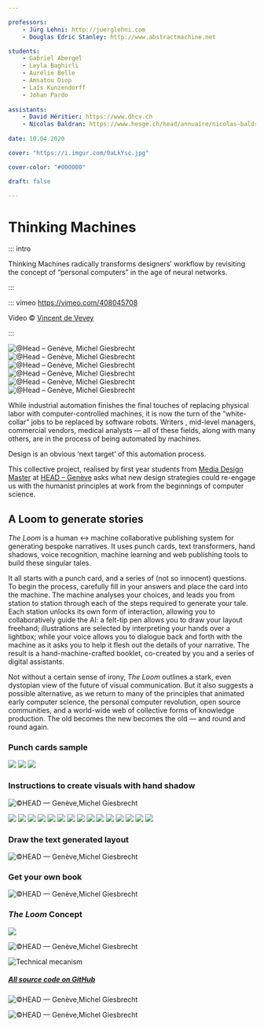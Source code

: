 ```yaml
---

professors:
    - Jürg Lehni: http://juerglehni.com
    - Douglas Edric Stanley: http://www.abstractmachine.net

students:
    - Gabriel Abergel
    - Leyla Baghirli
    - Aurélie Belle
    - Amsatou Diop
    - Laís Kunzendorff
    - Johan Pardo
    
assistants:
    - David Héritier: https://www.dhcv.ch
    - Nicolas Baldran: https://www.hesge.ch/head/annuaire/nicolas-baldran
    
date: 10.04.2020

cover: "https://i.imgur.com/0aLkYsc.jpg"

cover-color: "#000000"

draft: false

---
```



# Thinking Machines

::: intro

Thinking Machines radically transforms designers' workflow by revisiting the concept of “personal computers” in the age of neural networks.

:::



::: vimeo https://vimeo.com/408045708

Video © [Vincent de Vevey](http://vincentdevevey.com)

:::


![@Head – Genève, Michel Giesbrecht](https://i.imgur.com/Nihfblk.jpg)
![@Head – Genève, Michel Giesbrecht](https://i.imgur.com/hEYrADz.jpg)
![@Head – Genève, Michel Giesbrecht](https://i.imgur.com/MY8Do0j.jpg)
![@Head – Genève, Michel Giesbrecht](https://i.imgur.com/fr48q3I.jpg)
![@Head – Genève, Michel Giesbrecht](https://i.imgur.com/yHVacpJ.jpg)
![@Head – Genève, Michel Giesbrecht](https://i.imgur.com/X2CJpke.jpg)


While industrial automation finishes the final touches of replacing physical labor with computer-controlled machines, it is now the turn of the “white-collar” jobs to be replaced by software robots. Writers , mid-level managers, commercial vendors, medical analysts  — all of these fields, along with many others, are in the process of being automated by machines. 

Design is an obvious ‘next target’ of this automation process.
 
This collective project, realised by first year students from [Media Design Master](https://mastermediadesign.ch) at [HEAD – Genève](https://www.hesge.ch/head/) asks what new design strategies could re-engage us with the humanist principles at work from the beginnings of computer science.
 
 
## A Loom to generate stories  
 
*The Loom* is a human <-> machine collaborative publishing system for generating bespoke narratives. It uses punch cards, text transformers, hand shadows, voice recognition, machine learning and web publishing tools to build these singular tales.

It all starts with a punch card, and a series of (not so innocent) questions. To begin the process, carefully fill in your answers and place the card into the machine. The machine analyses your choices, and leads you from station to station through each of the steps required to generate your tale. Each station unlocks its own form of interaction, allowing you to collaboratively guide the AI: a felt-tip pen allows you to draw your layout freehand; illustrations are selected by interpreting your hands over a lightbox; while your voice allows you to dialogue back and forth with the machine as it asks you to help it flesh out the details of your narrative. The result is a hand-machine-crafted booklet, co-created by you and a series of digital assistants.

Not without a certain sense of irony, *The Loom* outlines a stark, even dystopian view of the future of visual communication. But it also suggests a possible alternative, as we return to many of the principles that animated early computer science, the personal computer revolution, open source communities, and a world-wide web of collective forms of knowledge production. The old becomes the new becomes the old — and round and round again.

### Punch cards sample

![](https://i.imgur.com/g0toDHp.jpg)
![](https://i.imgur.com/wTUSaMT.jpg)
![](https://i.imgur.com/DyGuPA1.jpg)


### Instructions to create visuals with hand shadow

![©HEAD — Genève,Michel Giesbrecht](https://i.imgur.com/IfYHxPt.jpg)

![](https://i.imgur.com/5JW0epY.jpg)
![](https://i.imgur.com/ZrjkFzd.jpg)
![](https://i.imgur.com/Dg48H0c.jpg)
![](https://i.imgur.com/Ssq6l4K.jpg)
![](https://i.imgur.com/BOTuZV5.jpg)
![](https://i.imgur.com/eaLqh0I.jpg)
![](https://i.imgur.com/IOH9H68.jpg)
![](https://i.imgur.com/aVuskRx.jpg)
![](https://i.imgur.com/Wy0d4Gn.jpg)
![](https://i.imgur.com/gdpxTIT.jpg)
![](https://i.imgur.com/mXmAFF7.jpg)
![](https://i.imgur.com/9xNiplB.jpg)
![](https://i.imgur.com/15TCZ8v.jpg)
![](https://i.imgur.com/F7lG2lb.jpg)
![](https://i.imgur.com/6F36JXB.jpg)


### Draw the text generated layout

![©HEAD — Genève,Michel Giesbrecht](https://i.imgur.com/YdNw6g1.jpg)


### Get your own book

![©HEAD — Genève,Michel Giesbrecht](https://i.imgur.com/LKSY3Yc.jpg)



### *The Loom* Concept

![](https://i.imgur.com/k1ZIXl9.gif)

![©HEAD — Genève,Michel Giesbrecht](https://i.imgur.com/rgSwNOf.jpg)

![Technical mecanism](https://i.imgur.com/9o3olgD.jpg)


##### [All source code on GitHub](https://github.com/abstractmachine/ThinkingMachines)

![©HEAD — Genève,Michel Giesbrecht](https://i.imgur.com/QKUoPfJ.jpg)

![©HEAD — Genève,Michel Giesbrecht](https://i.imgur.com/rHO7XRY.jpg)


